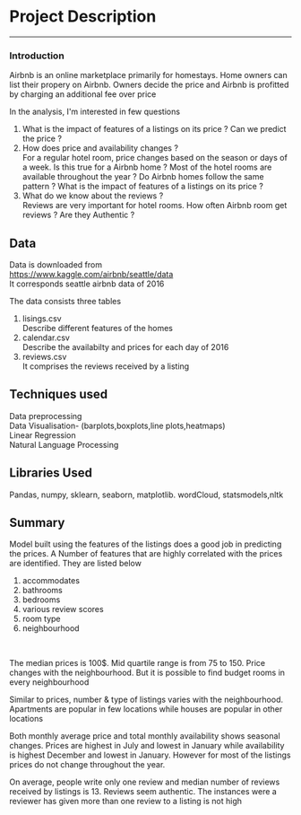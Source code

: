 # Project Description
----
### Introduction

Airbnb is an online marketplace primarily for homestays. Home owners can list their propery on Airbnb. Owners decide the price and Airbnb is profitted by charging an additional fee over price

In the analysis, I'm interested in few questions

1. What is the impact of features of a listings on its price ? Can we predict the price ?
2. How does price and availability changes ?\
   For a regular hotel room, price changes based on the season or days of a week. Is this true for a Airbnb 
   home ? Most of the hotel rooms are available throughout the year ? Do Airbnb homes follow the same pattern ?
   What is the impact of features of a listings on its price ?
3. What do we know about the reviews ?\
   Reviews are very important for hotel rooms. How often Airbnb room get reviews ? Are they Authentic ?

## Data
Data is downloaded from \
https://www.kaggle.com/airbnb/seattle/data \
It corresponds seattle airbnb data of 2016

The data consists three tables
1. lisings.csv\
Describe different features of the homes
2. calendar.csv\
Describe the availabilty and prices for each day  of 2016
3. reviews.csv\
It comprises the reviews received by a listing

## Techniques used

Data preprocessing\
Data Visualisation- (barplots,boxplots,line plots,heatmaps)\
Linear Regression\
Natural Language Processing

## Libraries Used
Pandas, numpy, sklearn, seaborn, matplotlib. wordCloud, statsmodels,nltk

## Summary
Model built using the features of the listings does a good job in predicting the prices. A Number of features that are highly correlated with the prices are identified. They are listed below
<br>
1. accommodates
2. bathrooms
3. bedrooms
4. various review scores
5. room type
6. neighbourhood
<br>

The median prices is 100$. Mid quartile range is from 75 to 150. Price changes with the neighbourhood. But it is possible to find budget rooms in every neighbourhood

Similar to prices, number & type of listings varies with the neighbourhood. Apartments are popular in few locations while houses are popular in other locations

Both monthly average price and total monthly availability shows seasonal changes. Prices are highest in July and lowest in January  while availability is highest December and lowest in January. However for most of the listings prices do not change throughout the year.

On average, people write only one review and median number of reviews received by listings is 13. Reviews seem authentic. The instances were a reviewer has given more than one review to a listing is not high
